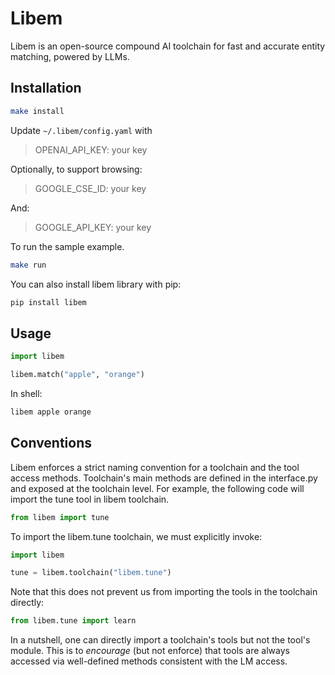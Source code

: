 # Libem

Libem is an open-source compound AI toolchain for fast and accurate entity matching, powered by LLMs.

## Installation

```bash
make install
```

Update `~/.libem/config.yaml` with
> OPENAI_API_KEY: your key

Optionally, to support browsing:
> GOOGLE_CSE_ID: your key

And:
> GOOGLE_API_KEY: your key

To run the sample example.

```bash
make run
```

You can also install libem library with pip:

```bash
pip install libem
```

## Usage

```python
import libem

libem.match("apple", "orange")
```

In shell:

```bash
libem apple orange
```

## Conventions

Libem enforces a strict naming convention for a toolchain and the tool access methods.
Toolchain's main methods are defined in the interface.py and exposed at the toolchain level.
For example, the following code will import the tune tool in libem toolchain.

```python
from libem import tune
```

To import the libem.tune toolchain, we must explicitly invoke:

```python 
import libem

tune = libem.toolchain("libem.tune") 
```

Note that this does not prevent us from importing the tools in the toolchain directly:

```python
from libem.tune import learn
```

In a nutshell, one can directly import a toolchain's tools but not the tool's module. 
This is to _encourage_ (but not enforce) that tools are always accessed via well-defined methods consistent with the LM access.